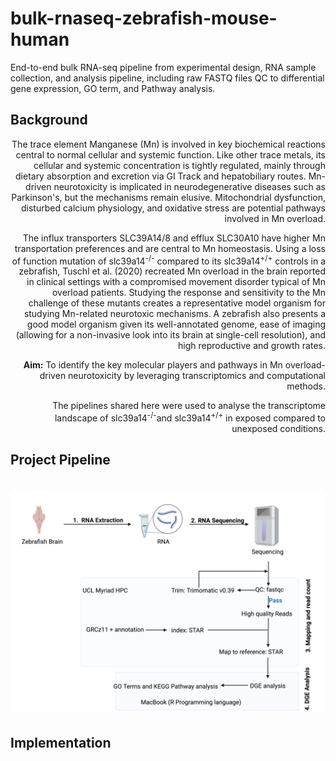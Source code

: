 # bulk-rnaseq-zebrafish-mouse-human
End-to-end bulk RNA-seq pipeline from experimental design, RNA sample collection, and analysis pipeline, including raw FASTQ files QC to differential gene expression, GO term, and Pathway analysis.

## Background
<div style='text-align: right;'>
<p>The trace element Manganese (Mn) is involved in key biochemical reactions central to normal cellular and systemic function. 
Like other trace metals, its cellular and systemic concentration is tightly regulated, mainly through dietary absorption 
and excretion via GI Track and hepatobiliary routes. Mn-driven neurotoxicity is implicated in neurodegenerative diseases 
such as Parkinson's, but the mechanisms remain elusive. Mitochondrial dysfunction, disturbed calcium physiology, and 
oxidative stress are potential pathways involved in Mn overload. </p>

<p>
The influx transporters SLC39A14/8 and efflux SLC30A10 have higher Mn transportation preferences and are central to Mn 
homeostasis. Using a loss of function mutation of slc39a14<sup>-/-</sup>
compared to its slc39a14<sup>+/+</sup> controls in a zebrafish, Tuschl et al. (2020) recreated Mn overload in the brain 
reported in clinical settings with a compromised movement disorder typical of Mn overload patients. Studying the response 
and sensitivity to the Mn challenge of these mutants creates a representative model organism for studying Mn-related 
neurotoxic mechanisms.  A zebrafish also presents a good model organism given its well-annotated genome, ease of imaging (allowing for a non-invasive look into its brain at single-cell resolution), and high reproductive and growth rates.
</p>

**Aim:** To identify the key molecular players and pathways in Mn overload-driven neurotoxicity by leveraging transcriptomics and computational methods. 

The pipelines shared here were used to analyse the transcriptome landscape of slc39a14<sup>-/-</sup>and slc39a14<sup>+/+</sup> in exposed compared to unexposed conditions. 

</div>

## Project Pipeline
# ![Workflow](https://github.com/GeorgeKagugube/bulk-rnaseq-zebrafish-mouse-human/blob/main/images/RNA%20ANALYSIS%20WORKFLOW.jpeg)


## Implementation
